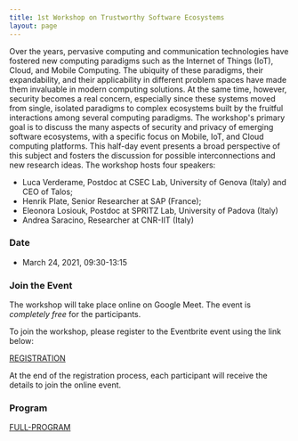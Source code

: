 ```yaml
---
title: 1st Workshop on Trustworthy Software Ecosystems
layout: page
---
```


Over the years, pervasive computing and communication technologies have fostered new computing paradigms such as the Internet of Things (IoT), Cloud, and Mobile Computing. The ubiquity of these paradigms, their expandability, and their applicability in different problem spaces have made them invaluable in modern computing solutions. 
At the same time, however, security becomes a real concern, especially since these systems moved from single, isolated paradigms to complex ecosystems built by the fruitful interactions among several computing paradigms. 
The workshop's primary goal is to discuss the many aspects of security and privacy of emerging software ecosystems, with a specific focus on Mobile, IoT, and Cloud computing platforms. This half-day event presents a broad perspective of this subject and fosters the discussion for possible interconnections and new research ideas. The workshop hosts four speakers:

* Luca Verderame, Postdoc at CSEC Lab, University of Genova (Italy) and CEO of Talos;
* Henrik Plate, Senior Researcher at SAP (France);
* Eleonora Losiouk, Postdoc at SPRITZ Lab, University of Padova (Italy)
* Andrea Saracino, Researcher at CNR-IIT (Italy)

### Date

* March 24, 2021, 09:30-13:15

### Join the Event

The workshop will take place online on Google Meet. The event is *completely free* for the participants. 

To join the workshop, please register to the Eventbrite event using the link below: 

[REGISTRATION](https://www.eventbrite.it/e/biglietti-1st-workshop-on-trustworthy-software-ecosystems-141830977271)

At the end of the registration process, each participant will receive the details to join the online event.

### Program

[FULL-PROGRAM](/Workshop-progam.pdf)
